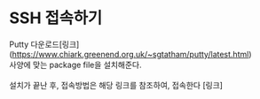 # SSH 접속하기
Putty 다운로드[링크]</br>
(https://www.chiark.greenend.org.uk/~sgtatham/putty/latest.html) </br>
사양에 맞는 package file을 설치해준다.</br></br> 
설치가 끝난 후, 접속방법은 해당 링크를 참조하여, 접속한다 [링크]
